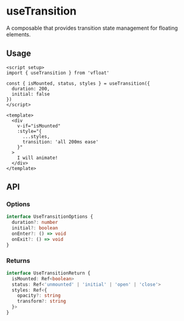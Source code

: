 # useTransition

A composable that provides transition state management for floating elements.

## Usage

```vue
<script setup>
import { useTransition } from 'vfloat'

const { isMounted, status, styles } = useTransition({
  duration: 200,
  initial: false
})
</script>

<template>
  <div
    v-if="isMounted"
    :style="{
      ...styles,
      transition: 'all 200ms ease'
    }"
  >
    I will animate!
  </div>
</template>
```

## API

### Options

```ts
interface UseTransitionOptions {
  duration?: number
  initial?: boolean
  onEnter?: () => void
  onExit?: () => void
}
```

### Returns

```ts
interface UseTransitionReturn {
  isMounted: Ref<boolean>
  status: Ref<'unmounted' | 'initial' | 'open' | 'close'>
  styles: Ref<{
    opacity?: string
    transform?: string
  }>
}
```